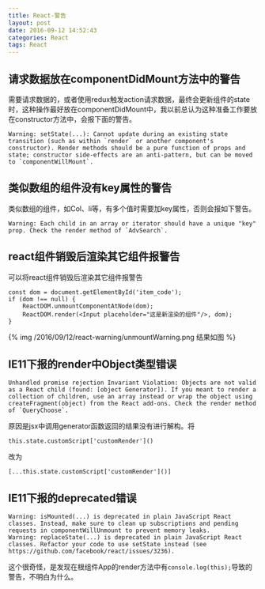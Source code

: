 ```yaml
---
title: React-警告
layout: post
date: 2016-09-12 14:52:43
categories: React
tags: React
---
```


## 请求数据放在componentDidMount方法中的警告

需要请求数据的，或者使用redux触发action请求数据，最终会更新组件的state时，这种操作最好放在componentDidMount中，我以前总认为这种准备工作要放在constructor方法中，会报下面的警告。
```
Warning: setState(...): Cannot update during an existing state transition (such as within `render` or another component's constructor). Render methods should be a pure function of props and state; constructor side-effects are an anti-pattern, but can be moved to `componentWillMount`.
```

## 类似数组的组件没有key属性的警告

类似数组的组件，如Col、li等，有多个值时需要加key属性，否则会报如下警告。
```
Warning: Each child in an array or iterator should have a unique "key" prop. Check the render method of `AdvSearch`.
```

## react组件销毁后渲染其它组件报警告

可以将react组件销毁后渲染其它组件报警告
```
const dom = document.getElementById('item_code');
if (dom !== null) {
    ReactDOM.unmountComponentAtNode(dom);
    ReactDOM.render(<Input placeholder="这是新渲染的组件"/>, dom);
}
```

{% img /2016/09/12/react-warning/unmountWarning.png 结果如图 %}

## IE11下报的render中Object类型错误

```
Unhandled promise rejection Invariant Violation: Objects are not valid as a React child (found: [object Generator]). If you meant to render a collection of children, use an array instead or wrap the object using createFragment(object) from the React add-ons. Check the render method of `QueryChoose`.
```

原因是jsx中调用generator函数返回的结果没有进行解构。将
```
this.state.customScript['customRender']()
```
改为
```
[...this.state.customScript['customRender']()]
```

## IE11下报的deprecated错误

```
Warning: isMounted(...) is deprecated in plain JavaScript React classes. Instead, make sure to clean up subscriptions and pending requests in componentWillUnmount to prevent memory leaks.
Warning: replaceState(...) is deprecated in plain JavaScript React classes. Refactor your code to use setState instead (see https://github.com/facebook/react/issues/3236).
```

这个很奇怪，是发现在根组件App的render方法中有`console.log(this);`导致的警告，不明白为什么。